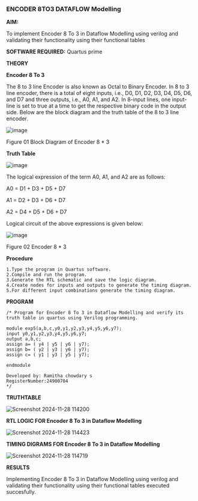 ### ENCODER 8TO3 DATAFLOW Modelling

**AIM:**

To implement  Encoder 8 To 3 in Dataflow Modelling using verilog and validating their functionality using their functional tables

**SOFTWARE REQUIRED:** Quartus prime

**THEORY**

**Encoder 8 To 3**

The 8 to 3 line Encoder is also known as Octal to Binary Encoder. In 8 to 3 line encoder, there is a total of eight inputs, i.e., D0, D1, D2, D3, D4, D5, D6, and D7 and three outputs, i.e., A0, A1, and A2. In 8-input lines, one input-line is set to true at a time to get the respective binary code in the output side. Below are the block diagram and the truth table of the 8 to 3 line encoder.

![image](https://github.com/naavaneetha/ENCODER8TO3DATAFLOW/assets/154305477/0bc242c1-eb9e-4c47-afe5-30428470efc3)

Figure 01  Block Diagram of Encoder 8 * 3

**Truth Table**

![image](https://github.com/naavaneetha/ENCODER8TO3DATAFLOW/assets/154305477/35496b14-ae6e-4cd1-9abd-d6736b576575)

The logical expression of the term A0, A1, and A2 are as follows:

A0 = D1 + D3 + D5 + D7

A1 = D2 + D3 + D6 + D7

A2 = D4 + D5 + D6 + D7

Logical circuit of the above expressions is given below:

![image](https://github.com/naavaneetha/ENCODER8TO3DATAFLOW/assets/154305477/95acaee6-c873-4c75-89eb-ef09fb158053)

Figure 02  Encoder 8 * 3

**Procedure**
```
1.Type the program in Quartus software.
2.Compile and run the program.
3.Generate the RTL schematic and save the logic diagram.
4.Create nodes for inputs and outputs to generate the timing diagram.
5.For different input combinations generate the timing diagram.
```

**PROGRAM**
```
/* Program for Encoder 8 To 3 in Dataflow Modelling and verify its truth table in quartus using Verilog programming.

module exp5(a,b,c,y0,y1,y2,y3,y4,y5,y6,y7);
input y0,y1,y2,y3,y4,y5,y6,y7;
output a,b,c;
assign a= ( y4 | y5 | y6 | y7);
assign b= ( y2 | y3 | y6 | y7);
assign c= ( y1 | y3 | y5 | y7);

endmodule

Developed by: Ramitha chowdary s
RegisterNumber:24900704
*/
```
**TRUTHTABLE**


![Screenshot 2024-11-28 114200](https://github.com/user-attachments/assets/c1b95d3e-5935-4d2e-ab52-c6b95a898e0d)


**RTL LOGIC FOR Encoder 8 To 3 in Dataflow Modelling**


![Screenshot 2024-11-28 114423](https://github.com/user-attachments/assets/f124e431-522b-4d0b-a881-1790e31be4c1)


**TIMING DIGRAMS FOR Encoder 8 To 3 in Dataflow Modelling**


![Screenshot 2024-11-28 114719](https://github.com/user-attachments/assets/b7070a4d-41ec-4240-b50e-c791a2cc71b5)


**RESULTS**

Implementing Encoder 8 To 3 in Dataflow Modelling using verilog and
validating their functionality using their functional tables executed succesfully.



